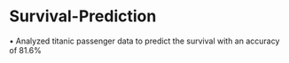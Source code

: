 # Survival-Prediction

•	Analyzed titanic passenger data to predict the survival with an accuracy of 81.6%                                  
